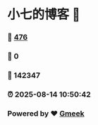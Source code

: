 # 小七的博客 :link:  
### :page_facing_up: [476](/tag.html) 
### :speech_balloon: 0 
### :hibiscus: 142347 
### :alarm_clock: 2025-08-14 10:50:42 
### Powered by :heart: [Gmeek](https://github.com/Meekdai/Gmeek)
